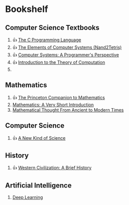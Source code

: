 # Bookshelf

## Computer Science Textbooks

1. :thumbsup: [The C Programming Language](https://www.amazon.com/Programming-Language-2nd-Brian-Kernighan/dp/0131103628)
1. :thumbsup: [The Elements of Computer Systems (Nand2Tetris)](https://www.amazon.com/Elements-Computing-Systems-Building-Principles/dp/0262640686)
1. :thumbsup: [Computer Systems: A Programmer's Perspective](https://www.amazon.com/Computer-Systems-Programmers-Perspective-3rd/dp/013409266X)
1. :thumbsup: [Introduction to the Theory of Computation](https://www.amazon.com/Introduction-Theory-Computation-Michael-Sipser/dp/113318779X/)
1. 

## Mathematics

1. :thumbsup: [The Princeton Companion to Mathematics](https://www.amazon.com/Princeton-Companion-Mathematics-Timothy-Gowers/dp/0691118809)
1. [Mathematics: A Very Short Introduction](https://www.amazon.com/Mathematics-Short-Introduction-Timothy-Gowers/dp/0192853619)
1. [Mathematical Thought From Ancient to Modern Times](https://www.amazon.com/Mathematical-Thought-Ancient-Modern-Times-ebook/dp/B0058C6F0E/)

## Computer Science

1. :thumbsup: [A New Kind of Science](https://www.amazon.com/New-Kind-Science-Stephen-Wolfram/dp/1579550088)


## History

1. :thumbsup: [Western Civilization: A Brief History](https://www.amazon.com/Western-Civilization-Jackson-J-Spielvogel/dp/1133606768)

## Artificial Intelligence

1. [Deep Learning](https://www.amazon.com/Deep-Learning-Adaptive-Computation-Machine/dp/0262035618?ref_=fsclp_pl_dp_1)
